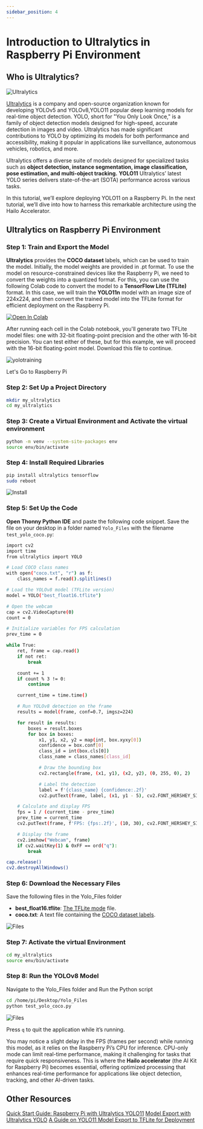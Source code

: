 ```yaml
---
sidebar_position: 4
---
```


# Introduction to Ultralytics in Raspberry Pi Environment

## Who is Ultralytics?

![Ultralytics](../../pictures/Chapter2/ultralytics.svg)

[Ultralytics](https://www.ultralytics.com/) is a company and open-source organization known for developing YOLOv5 and YOLOv8,YOLO11 popular deep learning models for real-time object detection. YOLO, short for "You Only Look Once," is a family of object detection models designed for high-speed, accurate detection in images and video. Ultralytics has made significant contributions to YOLO by optimizing its models for both performance and accessibility, making it popular in applications like surveillance, autonomous vehicles, robotics, and more.

Ultralytics offers a diverse suite of models designed for specialized tasks such as **object detection, instance segmentation, image classification, pose estimation, and multi-object tracking.**
**YOLO11** Ultralytics’ latest YOLO series delivers state-of-the-art (SOTA) performance across various tasks.

In this tutorial, we’ll explore deploying YOLO11 on a Raspberry Pi. In the next tutorial, we’ll dive into how to harness this remarkable architecture using the Hailo Accelerator.


## Ultralytics on Raspberry Pi Environment


### Step 1: Train and Export the Model

**Ultralytics** provides the **COCO dataset** labels, which can be used to train the model. Initially, the model weights are provided in .pt format. To use the model on resource-constrained devices like the Raspberry Pi, we need to convert the weights into a quantized format.
For this, you can use the following Colab code to convert the model to a **TensorFlow Lite (TFLite)** format. In this case, we will train the **YOLO11n** model with an image size of 224x224, and then convert the trained model into the TFLite format for efficient deployment on the Raspberry Pi.


<a target="_blank" href="https://colab.research.google.com/github/Seeed-Projects/Tutorial-of-AI-Kit-with-Raspberry-Pi-From-Zero-to-Hero/blob/main/notebook/Chapter2/yolov11n_to_convert_tflite.ipynb">
  <img src="https://colab.research.google.com/assets/colab-badge.svg" alt="Open In Colab"/>
</a>


After running each cell in the Colab notebook, you'll generate two TFLite model files: one with 32-bit floating-point precision and the other with 16-bit precision. You can test either of these, but for this example, we will proceed with the 16-bit floating-point model. Download this file to continue.

![yolotraining](../../pictures/Chapter2/yolotraining.PNG)

Let's Go to Raspberry Pi 

### Step 2: Set Up a Project Directory

```bash
mkdir my_ultralytics
cd my_ultralytics
```

### Step 3: Create a Virtual Environment and Activate the virtual environment

```bash
python -m venv --system-site-packages env
source env/bin/activate
```

### Step 4: Install Required Libraries

```bash
pip install ultralytics tensorflow
sudo reboot
```

![Install](../../pictures/Chapter2/install_ultra_tf.PNG)

### Step 5: Set Up the Code

**Open Thonny Python IDE** and paste the following code snippet. Save the file on your desktop in a folder named `Yolo_Files` with the filename `test_yolo_coco.py`:

```bash
import cv2
import time
from ultralytics import YOLO

# Load COCO class names
with open("coco.txt", "r") as f:
    class_names = f.read().splitlines()

# Load the YOLOv8 model (TFLite version)
model = YOLO("best_float16.tflite")

# Open the webcam
cap = cv2.VideoCapture(0)
count = 0

# Initialize variables for FPS calculation
prev_time = 0

while True:
    ret, frame = cap.read()
    if not ret:
        break

    count += 1
    if count % 3 != 0:
        continue

    current_time = time.time()

    # Run YOLOv8 detection on the frame
    results = model(frame, conf=0.7, imgsz=224)

    for result in results:
        boxes = result.boxes
        for box in boxes:
            x1, y1, x2, y2 = map(int, box.xyxy[0])
            confidence = box.conf[0]
            class_id = int(box.cls[0])
            class_name = class_names[class_id]

            # Draw the bounding box
            cv2.rectangle(frame, (x1, y1), (x2, y2), (0, 255, 0), 2)

            # Label the detection
            label = f'{class_name} {confidence:.2f}'
            cv2.putText(frame, label, (x1, y1 - 5), cv2.FONT_HERSHEY_SIMPLEX, 0.5, (0, 0, 0), 2)

    # Calculate and display FPS
    fps = 1 / (current_time - prev_time)
    prev_time = current_time
    cv2.putText(frame, f'FPS: {fps:.2f}', (10, 30), cv2.FONT_HERSHEY_SIMPLEX, 1, (0, 255, 0), 2)

    # Display the frame
    cv2.imshow("Webcam", frame)
    if cv2.waitKey(1) & 0xFF == ord("q"):
        break

cap.release()
cv2.destroyAllWindows()

```
### Step 6: Download the Necessary Files

Save the following files in the Yolo_Files folder

- **best_float16.tflite**: [The TFLite mode](../../models/Chapter2/best_float16.tflite) file.
- **coco.txt**: A text file containing the [COCO dataset labels](../../models/Chapter2/coco.txt).

![Files](../../pictures/Chapter2/files_yolo.PNG)

### Step 7: Activate the virtual Environment

```bash
cd my_ultralytics
source env/bin/activate
```

### Step 8: Run the YOLOv8 Model

Navigate to the Yolo_Files folder and Run the Python script

```bash
cd /home/pi/Desktop/Yolo_Files
python test_yolo_coco.py
```
![Files](../../pictures/Chapter2/results.PNG)

Press `q` to quit the application while it’s running.

You may notice a slight delay in the FPS (frames per second) while running this model, as it relies on the Raspberry Pi’s CPU for inference. CPU-only mode can limit real-time performance, making it challenging for tasks that require quick responsiveness. This is where the **Hailo accelerator** (the AI Kit for Raspberry Pi) becomes essential, offering optimized processing that enhances real-time performance for applications like object detection, tracking, and other AI-driven tasks.

## Other Resources

[Quick Start Guide: Raspberry Pi with Ultralytics YOLO11](https://docs.ultralytics.com/guides/raspberry-pi/)
[Model Export with Ultralytics YOLO](https://docs.ultralytics.com/modes/export/)
[A Guide on YOLO11 Model Export to TFLite for Deployment](https://docs.ultralytics.com/integrations/tflite/#deployment-options-in-tflite)


